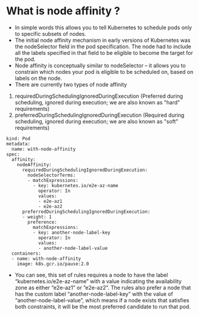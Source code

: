 # What is node affinity ?

- In simple words this  allows you to tell Kubernetes to schedule pods only to specific subsets of nodes.
- The initial node affinity mechanism in early versions of Kubernetes was the nodeSelector field in the pod specification. The node had to include all the labels specified in that field to be eligible to become the target for the pod.
- Node affinity is conceptually similar to nodeSelector – it allows you to constrain which nodes your pod is eligible to be scheduled on, based on labels on the node.
- There are currently two types of node affinity
1. requiredDuringSchedulingIgnoredDuringExecution  (Preferred during scheduling, ignored during execution; we are also known as "hard" requirements)
2. preferredDuringSchedulingIgnoredDuringExecution  (Required during scheduling, ignored during execution; we are also known as "soft" requirements)
```apiVersion: v1
kind: Pod
metadata:
  name: with-node-affinity
spec:
  affinity:
    nodeAffinity:
      requiredDuringSchedulingIgnoredDuringExecution:
        nodeSelectorTerms:
        - matchExpressions:
          - key: kubernetes.io/e2e-az-name
            operator: In
            values:
            - e2e-az1
            - e2e-az2
      preferredDuringSchedulingIgnoredDuringExecution:
      - weight: 1
        preference:
          matchExpressions:
          - key: another-node-label-key
            operator: In
            values:
            - another-node-label-value
  containers:
  - name: with-node-affinity
    image: k8s.gcr.io/pause:2.0
   ```

- You can see, this set of rules requires a node to have the label “kubernetes.io/e2e-az-name” with a value indicating the availability zone as either “e2e-az1” or ”e2e-az2”. The rules also prefer a node that has the custom label “another-node-label-key” with the value of “another-node-label-value”, which means if a node exists that satisfies both constraints, it will be the most preferred candidate to run that pod.